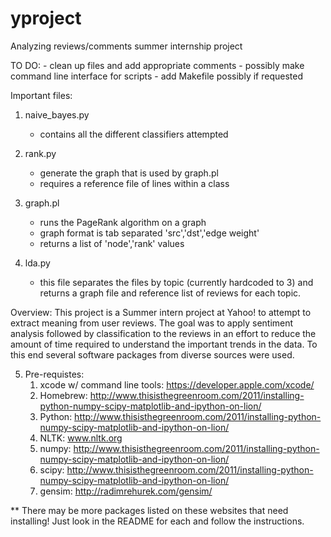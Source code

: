 yproject
========

Analyzing reviews/comments summer internship project

TO DO:
	- clean up files and add appropriate comments
	- possibly make command line interface for scripts
	- add Makefile possibly if requested


Important files:

1. naive_bayes.py
	- contains all the different classifiers attempted

2. rank.py
	- generate the graph that is used by graph.pl
	- requires a reference file of lines within a class

3. graph.pl
	- runs the PageRank algorithm on a graph
	- graph format is tab separated 'src','dst','edge weight'
	- returns a list of 'node','rank' values  

4. lda.py
	- this file separates the files by topic (currently hardcoded to 3) and returns a graph file and reference list of reviews for each topic.


Overview: This project is a Summer intern project at Yahoo! to attempt to extract meaning from user reviews. The goal was to apply sentiment analysis followed by classification to the reviews in an effort to reduce the amount of time required to understand the important trends in the data. To this end several software packages from diverse sources were used. 



5. Pre-requistes:
	1. xcode w/ command line tools: https://developer.apple.com/xcode/
	2. Homebrew: http://www.thisisthegreenroom.com/2011/installing-python-numpy-scipy-matplotlib-and-ipython-on-lion/
	3. Python: http://www.thisisthegreenroom.com/2011/installing-python-numpy-scipy-matplotlib-and-ipython-on-lion/
	4. NLTK: www.nltk.org
	5. numpy: http://www.thisisthegreenroom.com/2011/installing-python-numpy-scipy-matplotlib-and-ipython-on-lion/
	6. scipy: http://www.thisisthegreenroom.com/2011/installing-python-numpy-scipy-matplotlib-and-ipython-on-lion/
	7. gensim: http://radimrehurek.com/gensim/
	
** There may be more packages listed on these websites that need installing! Just look in the README for each and follow the instructions.
	 
